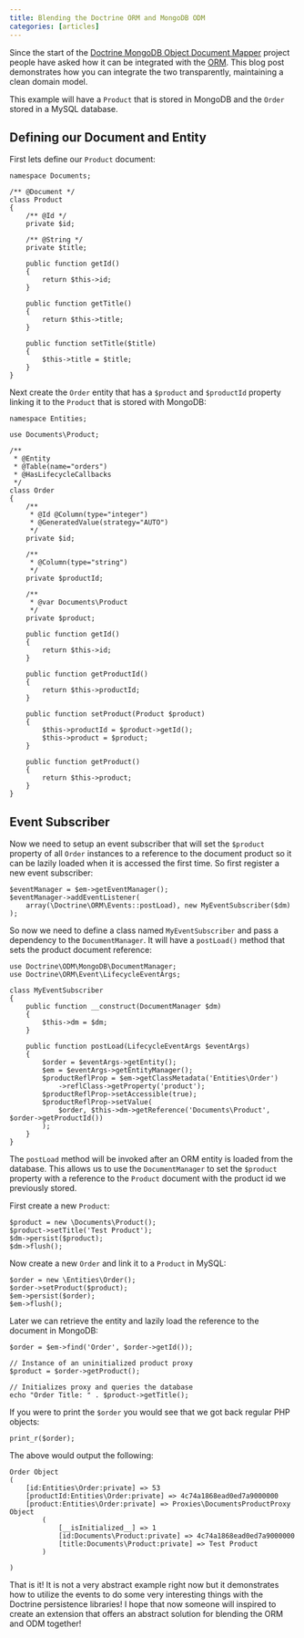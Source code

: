 ```yaml
---
title: Blending the Doctrine ORM and MongoDB ODM
categories: [articles]
---
```

<p>Since the start of the <a href="http://www.doctrine-project.org/projects/mongodb_odm" target="_blank">Doctrine MongoDB Object Document Mapper</a> project people have asked how it can be integrated with the <a href="http://www.doctrine-project.org/projects/orm" target="_blank">ORM</a>. This blog post demonstrates how you can integrate the two transparently, maintaining a clean domain model.</p>

<p>This example will have a <code>Product</code> that is stored in MongoDB and the <code>Order</code> stored in a MySQL database.</p>

<h2>Defining our Document and Entity</h2>

<p>First lets define our <code>Product</code> document:</p>

<pre><code>namespace Documents;

/** @Document */
class Product
{
    /** @Id */
    private $id;

    /** @String */
    private $title;

    public function getId()
    {
        return $this-&gt;id;
    }

    public function getTitle()
    {
        return $this-&gt;title;
    }

    public function setTitle($title)
    {
        $this-&gt;title = $title;
    }
}
</code></pre>

<p>Next create the <code>Order</code> entity that has a <code>$product</code> and <code>$productId</code> property linking it to the <code>Product</code> that is stored with MongoDB:</p>

<pre><code>namespace Entities;

use Documents\Product;

/**
 * @Entity
 * @Table(name="orders")
 * @HasLifecycleCallbacks
 */
class Order
{
    /**
     * @Id @Column(type="integer")
     * @GeneratedValue(strategy="AUTO")
     */
    private $id;

    /**
     * @Column(type="string")
     */
    private $productId;

    /**
     * @var Documents\Product
     */
    private $product;

    public function getId()
    {
        return $this-&gt;id;
    }

    public function getProductId()
    {
        return $this-&gt;productId;
    }

    public function setProduct(Product $product)
    {
        $this-&gt;productId = $product-&gt;getId();
        $this-&gt;product = $product;
    }

    public function getProduct()
    {
        return $this-&gt;product;
    }
}
</code></pre>

<h2>Event Subscriber</h2>

<p>Now we need to setup an event subscriber that will set the <code>$product</code> property of all <code>Order</code> instances to a reference to the document product so it can be lazily loaded when it is accessed the first time. So first register a new event subscriber:</p>

<pre><code>$eventManager = $em-&gt;getEventManager();
$eventManager-&gt;addEventListener(
    array(\Doctrine\ORM\Events::postLoad), new MyEventSubscriber($dm)
);
</code></pre>

<p>So now we need to define a class named <code>MyEventSubscriber</code> and pass a dependency to the <code>DocumentManager</code>. It will have a <code>postLoad()</code> method that sets the product document reference:</p>

<pre><code>use Doctrine\ODM\MongoDB\DocumentManager;
use Doctrine\ORM\Event\LifecycleEventArgs;

class MyEventSubscriber
{
    public function __construct(DocumentManager $dm)
    {
        $this-&gt;dm = $dm;
    }

    public function postLoad(LifecycleEventArgs $eventArgs)
    {
        $order = $eventArgs-&gt;getEntity();
        $em = $eventArgs-&gt;getEntityManager();
        $productReflProp = $em-&gt;getClassMetadata('Entities\Order')
            -&gt;reflClass-&gt;getProperty('product');
        $productReflProp-&gt;setAccessible(true);
        $productReflProp-&gt;setValue(
            $order, $this-&gt;dm-&gt;getReference('Documents\Product', $order-&gt;getProductId())
        );
    }
}
</code></pre>

<p>The <code>postLoad</code> method will be invoked after an ORM entity is loaded from the database. This allows us to use the <code>DocumentManager</code> to set the <code>$product</code> property with a reference to the <code>Product</code> document with the product id we previously stored.</p>

<p>First create a new <code>Product</code>:</p>

<pre><code>$product = new \Documents\Product();
$product-&gt;setTitle('Test Product');
$dm-&gt;persist($product);
$dm-&gt;flush();
</code></pre>

<p>Now create a new <code>Order</code> and link it to a <code>Product</code> in MySQL:</p>

<pre><code>$order = new \Entities\Order();
$order-&gt;setProduct($product);
$em-&gt;persist($order);
$em-&gt;flush();
</code></pre>

<p>Later we can retrieve the entity and lazily load the reference to the document in MongoDB:</p>

<pre><code>$order = $em-&gt;find('Order', $order-&gt;getId());

// Instance of an uninitialized product proxy
$product = $order-&gt;getProduct();

// Initializes proxy and queries the database
echo "Order Title: " . $product-&gt;getTitle();
</code></pre>

<p>If you were to print the <code>$order</code> you would see that we got back regular PHP objects:</p>

<pre><code>print_r($order);
</code></pre>

<p>The above would output the following:</p>

<pre><code>Order Object
(
    [id:Entities\Order:private] =&gt; 53
    [productId:Entities\Order:private] =&gt; 4c74a1868ead0ed7a9000000
    [product:Entities\Order:private] =&gt; Proxies\DocumentsProductProxy Object
        (
            [__isInitialized__] =&gt; 1
            [id:Documents\Product:private] =&gt; 4c74a1868ead0ed7a9000000
            [title:Documents\Product:private] =&gt; Test Product
        )

)
</code></pre>

<p>That is it! It is not a very abstract example right now but it demonstrates how to utilize the events to do some very interesting things with the Doctrine persistence libraries! I hope that now someone will inspired to create an extension that offers an abstract solution for blending the ORM and ODM together!</p>
